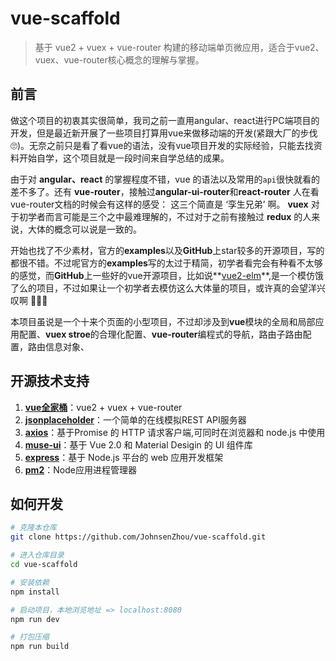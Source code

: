 # vue-scaffold

> 基于 vue2 + vuex + vue-router 构建的移动端单页微应用，适合于vue2、vuex、vue-router核心概念的理解与掌握。

## 前言
做这个项目的初衷其实很简单，我司之前一直用angular、react进行PC端项目的开发，但是最近新开展了一些项目打算用vue来做移动端的开发(紧跟大厂的步伐🙄)。无奈之前只是看了看vue的语法，没有vue项目开发的实际经验，只能去找资料开始自学，这个项目就是一段时间来自学总结的成果。

由于对 **angular、react** 的掌握程度不错，vue 的语法以及常用的`api`很快就看的差不多了。还有 **vue-router**，接触过**angular-ui-router**和**react-router** 人在看vue-router文档的时候会有这样的感受： 这三个简直是 ‘孪生兄弟’ 啊。 **vuex** 对于初学者而言可能是三个之中最难理解的，不过对于之前有接触过 **redux** 的人来说，大体的概念可以说是一致的。

开始也找了不少素材，官方的**examples**以及**GitHub**上star较多的开源项目，写的都很不错。不过呢官方的**examples**写的太过于精简，初学者看完会有种看不太够的感觉，而**GitHub**上一些好的vue开源项目，比如说**[vue2-elm](https://github.com/bailicangdu/vue2-elm)**,是一个模仿饿了么的项目，不过如果让一个初学者去模仿这么大体量的项目，或许真的会望洋兴叹啊 🌊🌊🌊

本项目虽说是一个十来个页面的小型项目，不过却涉及到**vue**模块的全局和局部应用配置、**vuex stroe**的合理化配置、**vue-router**编程式的导航，路由子路由配置，路由信息对象、


## 开源技术支持

1. **[vue全家桶](https://cn.vuejs.org/)**：vue2 + vuex + vue-router
2. **[jsonplaceholder](http://jsonplaceholder.typicode.com)**：一个简单的在线模拟REST API服务器
3. **[axios](https://github.com/mzabriskie/axios)**：基于Promise 的 HTTP 请求客户端,可同时在浏览器和 node.js 中使用
4. **[muse-ui](https://museui.github.io/)**：基于 Vue 2.0 和 Material Desigin 的 UI 组件库
5. **[express](http://www.expressjs.com.cn/)**：基于 Node.js 平台的 web 应用开发框架
6. **[pm2](http://pm2.keymetrics.io/)**：Node应用进程管理器

## 如何开发

``` bash
# 克隆本仓库
git clone https://github.com/JohnsenZhou/vue-scaffold.git

# 进入仓库目录
cd vue-scaffold

# 安装依赖
npm install

# 启动项目，本地浏览地址 => localhost:8080
npm run dev

# 打包压缩
npm run build

```

